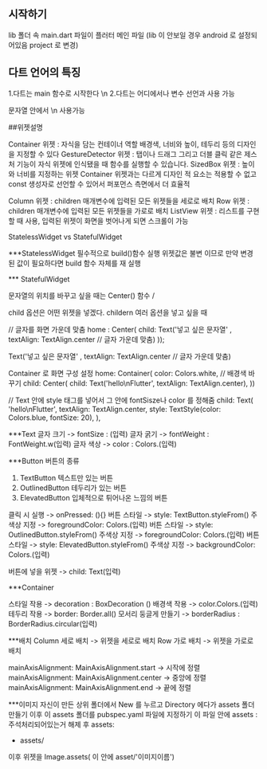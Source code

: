 ## 시작하기


lib 폴더 속 main.dart 파일이 플러터 메인 파일
(lib 이 안보일 경우 android 로 설정되어있음 project 로 변경)


## 다트 언어의 특징

1.다트는 main 함수로 시작한다 \n
2.다트는 어디에서나 변수 선언과 사용 가능


문자열 안에서 \n 사용가능

##위젯설명

Container 위젯 : 자식을 담는 컨테이너 역할 배경색, 너비와 높이, 테두리 등의 디자인을 지정할 수 있다
GestureDetector 위젯 : 탭이나 드래그 그리고 더블 클릭 같은 제스처 기능이 자식 위젯에 인식됐을 때 함수를 실행할 수 있습니다.
SizedBox 위젯 : 높이와 너비를 지정하는 위젯 Container 위젯과는 다르게 디자인 적 요소는 적용할 수 없고 const 생성자로 선언할 수 있어서 퍼포먼스 측면에서 더 효율적

Column 위젯 : children 매개변수에 입력된 모든 위젯들을 세로로 배치
Row 위젯 : children 매개변수에 입력된 모든 위젯들을 가로로 배치
ListView 위젯 : 리스트를 구현 할 때 사용, 입력된 위젯이 화면을 벗어나게 되면 스크롤이 가능


StatelessWidget vs StatefulWidget

***StatelessWidget
필수적으로 build()함수 실행
위젯값은 불변 이므로 만약 변경된 값이 필요하다면 build 함수 자체를 재 실행

*** StatefulWidget

문자열의 위치를 바꾸고 싶을 때는 Center() 함수 / 

child 옵션은 어떤 위젯을 넣겠다.
childern 여러 옵션을 넣고 싶을 때 

// 글자를 화면 가운데 맞춤
home : Center(
  child: Text('넣고 싶은 문자열' , textAlign: TextAlign.center // 글자 가운데 맞춤)
));

Text('넣고 싶은 문자열' , textAlign: TextAlign.center // 글자 가운데 맞춤)


Container 로 화면 구성 설정 
home: Container(
  color: Colors.white, // 배경색 바꾸기 
  child: Center(
    child: Text('hello\nFlutter', textAlign: TextAlign.center),
  ))


// Text 안에 style 태그를 넣어서 그 안에 fontSisze나 color 를 정해줌 
child: Text(
    'hello\nFlutter',
    textAlign: TextAlign.center,
    style: TextStyle(color:  Colors.blue, fontSize: 20),
),

***Text
글자 크기 -> fontSize : (입력)
글자 굵기 -> fontWeight : FontWeight.w(입력)
글자 색상 -> color : Colors.(입력)

***Button 
버튼의 종류 
1) TextButton 텍스트만 있는 버튼
2) OutlinedButton 테두리가 있는 버튼
3) ElevatedButton 입체적으로 튀어나온 느낌의 버튼
   
클릭 시 실행 -> onPressed: (){}
버튼 스타일 -> style: TextButton.styleFrom()      주색상 지정 -> foregroundColor: Colors.(입력)
버튼 스타일 -> style: OutlinedButton.styleFrom()  주색상 지정 -> foregroundColor: Colors.(입력)
버튼 스타일 -> style: ElevatedButton.styleFrom()  주색상 지정 -> backgroundColor: Colors.(입력)

버튼에 넣을 위젯 -> child: Text(입력)

***Container

스타일 작용 -> decoration : BoxDecoration ()
배경색 작용 -> color.Colors.(입력)
테두리 작용 -> border: Border.all()
모서리 둥글게 만들기 -> borderRadius : BorderRadius.circular(입력)

***배치
Column 세로 배치 -> 위젯을 세로로 배치
Row  가로 배치 -> 위젯을 가로로 배치

mainAxisAlignment: MainAxisAlignment.start  ->  시작에 정렬
mainAxisAlignment: MainAxisAlignment.center ->  중앙에 정렬
mainAxisAlignment: MainAxisAlignment.end    ->  끝에 정렬

***이미지
자신이 만든 상위 폴더에서 New 를 누르고 Directory 에다가 assets 폴더 만들기
이후 이 assets 폴더를 pubspec.yaml 파일에 지정하기 이 파일 안에 assets : 주석처리되어있는거 해제 후
assets:
  - assets/

이후 위젯을 Image.assets( 이 안에 asset/'이미지이름') 





